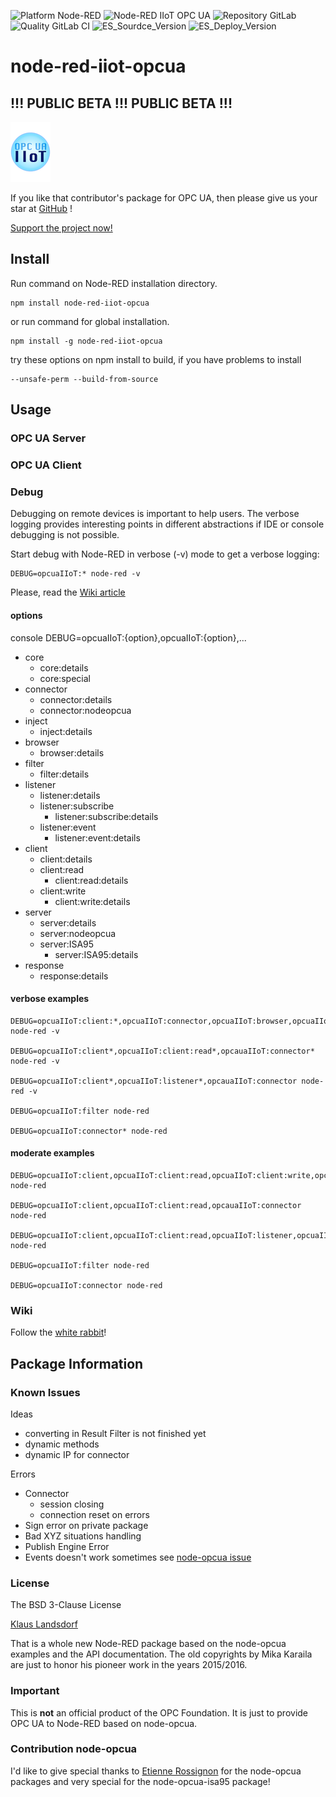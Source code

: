 ![Platform Node-RED](http://b.repl.ca/v1/Platform-Node--RED-red.png)
![Node-RED IIoT OPC UA](http://b.repl.ca/v1/Node--RED-IIoT_OPC_UA-blue.png)
![Repository GitLab](http://b.repl.ca/v1/Repository-GitLab-orange.png)
![Quality GitLab CI](http://b.repl.ca/v1/Quality-GitLab_CI_and_CD-green.png)
![ES_Sourdce_Version](http://b.repl.ca/v1/JS_Source-ES6-yellow.png)
![ES_Deploy_Version](http://b.repl.ca/v1/JS_Deploy-ES2015-yellow.png)

# node-red-iiot-opcua 

## !!! PUBLIC BETA !!! PUBLIC BETA !!!


[![opcuaiiot64](images/opcua-iiot-logo64-glass.png)](https://www.npmjs.com/package/node-red-iiot-opcua)

If you like that contributor's package for OPC UA, then please give us your star at [GitHub][3] !

[Support the project now!][2]

## Install

Run command on Node-RED installation directory.

	npm install node-red-iiot-opcua

or run command for global installation.

	npm install -g node-red-iiot-opcua

try these options on npm install to build, if you have problems to install

    --unsafe-perm --build-from-source
    
## Usage

### OPC UA Server

### OPC UA Client

### Debug

Debugging on remote devices is important to help users. The verbose logging
provides interesting points in different abstractions if IDE or console debugging is not possible.

Start debug with Node-RED in verbose (-v) mode to get a verbose logging:

    DEBUG=opcuaIIoT:* node-red -v

Please, read the [Wiki article][7]

#### options

console DEBUG=opcuaIIoT:{option},opcuaIIoT:{option},...
 
 * core
    * core:details 
    * core:special
 * connector
    * connector:details
    * connector:nodeopcua
 * inject
    * inject:details
 * browser
    * browser:details
 * filter
    * filter:details
 * listener
    * listener:details
    * listener:subscribe
        * listener:subscribe:details
    * listener:event
        * listener:event:details
 * client
    * client:details
    * client:read
        * client:read:details
    * client:write
        * client:write:details
 * server
    * server:details
    * server:nodeopcua
    * server:ISA95
        * server:ISA95:details
 * response
    * response:details

#### verbose examples

    DEBUG=opcuaIIoT:client:*,opcuaIIoT:connector,opcuaIIoT:browser,opcuaIIoT:listener:*,opcuaIIoT:server node-red -v

    DEBUG=opcuaIIoT:client*,opcuaIIoT:client:read*,opcauaIIoT:connector* node-red -v
    
    DEBUG=opcuaIIoT:client*,opcuaIIoT:listener*,opcauaIIoT:connector node-red -v

    DEBUG=opcuaIIoT:filter node-red

    DEBUG=opcuaIIoT:connector* node-red

#### moderate examples

    DEBUG=opcuaIIoT:client,opcuaIIoT:client:read,opcuaIIoT:client:write,opcuaIIoT:connector,opcuaIIoT:server node-red

    DEBUG=opcuaIIoT:client,opcuaIIoT:client:read,opcauaIIoT:connector node-red

    DEBUG=opcuaIIoT:client,opcuaIIoT:client:read,opcuaIIoT:listener,opcuaIIoT:listener:subscribe,opcauaIIoT:connector node-red

    DEBUG=opcuaIIoT:filter node-red

    DEBUG=opcuaIIoT:connector node-red
    
### Wiki

Follow the [white rabbit][4]!

## Package Information

### Known Issues

Ideas
* converting in Result Filter is not finished yet
* dynamic methods
* dynamic IP for connector

Errors
* Connector
    * session closing
    * connection reset on errors
* Sign error on private package
* Bad XYZ situations handling
* Publish Engine Error
* Events doesn't work sometimes see [node-opcua issue][8]


### License

The BSD 3-Clause License

[Klaus Landsdorf][1]

That is a whole new Node-RED package based on the node-opcua examples and the API documentation.
The old copyrights by Mika Karaila are just to honor his pioneer work in the years 2015/2016.

### Important

This is **not** an official product of the OPC Foundation.
It is just to provide OPC UA to Node-RED based on node-opcua.

### Contribution node-opcua

I'd like to give special thanks to [Etienne Rossignon][6] 
for the node-opcua packages and very special for the node-opcua-isa95 package! 

[1]:https://bianco-royal.cloud/
[2]:https://bianco-royal.cloud/supporter/
[3]:https://github.com/biancode/node-red-iiot-opcua
[4]:https://github.com/biancode/node-red-iiot-opcua/wiki
[5]:https://github.com/node-opcua/node-opcua/commit/fa0efb772353adbc901f47d8787a13597d595cd7
[6]:https://github.com/erossignon
[7]:https://github.com/biancode/node-red-iiot-opcua/wiki/DEBUG
[8]:https://github.com/node-opcua/node-opcua/issues/340
